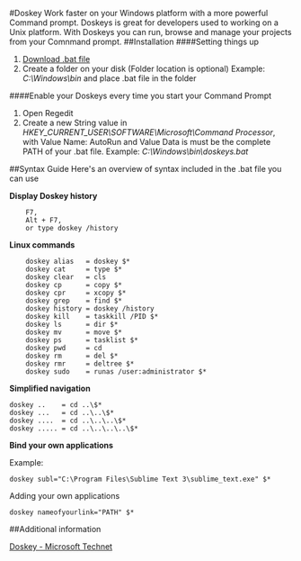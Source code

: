 #Doskey
Work faster on your Windows platform with a more powerful Command prompt. Doskeys is great for developers used to working on a Unix platform. With Doskeys you can run, browse and manage your projects from your Comnmand prompt.
##Installation
####Setting things up
1. [Download .bat file](https://www.google.se)
2. Create a folder on your disk (Folder location is optional) Example: *C:\Windows\bin* and place .bat file in the folder

####Enable your Doskeys every time you start your Command Prompt
1. Open Regedit
2. Create a new String value in *HKEY_CURRENT_USER\SOFTWARE\Microsoft\Command Processor*, with Value Name: AutoRun and Value Data is must be the complete PATH of your .bat file. Example: *C:\Windows\bin\doskeys.bat*

##Syntax Guide
Here's an overview of syntax included in the .bat file you can use

**Display Doskey history**

```
	F7,
	Alt + F7,
	or type doskey /history
```

**Linux commands**

```
	doskey alias   = doskey $*
	doskey cat     = type $*
	doskey clear   = cls
	doskey cp      = copy $*
	doskey cpr     = xcopy $*
	doskey grep    = find $*
	doskey history = doskey /history
	doskey kill    = taskkill /PID $*
	doskey ls      = dir $*
	doskey mv      = move $*
	doskey ps      = tasklist $*
	doskey pwd     = cd
	doskey rm      = del $*
	doskey rmr     = deltree $*
	doskey sudo    = runas /user:administrator $*
```

**Simplified navigation**

```
doskey ..    = cd ..\$*
doskey ...   = cd ..\..\$*
doskey ....  = cd ..\..\..\$*
doskey ..... = cd ..\..\..\..\$*
```

**Bind your own applications**

Example:
```
doskey subl="C:\Program Files\Sublime Text 3\sublime_text.exe" $*
```

Adding your own applications
```
doskey nameofyourlink="PATH" $*
```

##Additional information

[Doskey - Microsoft Technet](https://technet.microsoft.com/en-us/library/bb490894.aspx)